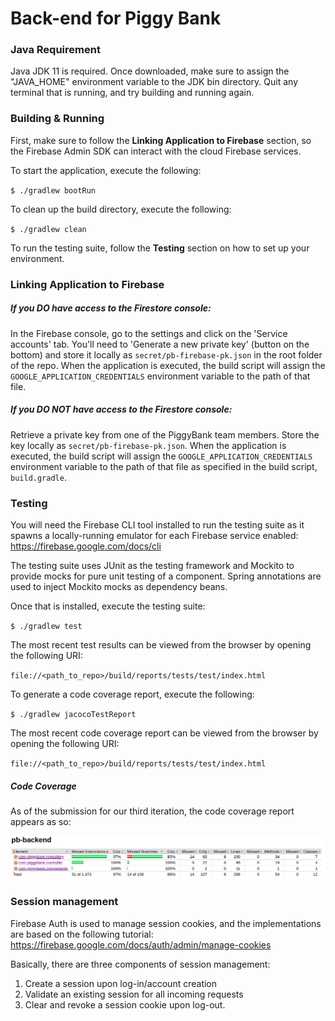 # Back-end for Piggy Bank

### Java Requirement

Java JDK 11 is required.
Once downloaded, make sure to assign the "JAVA_HOME" environment variable to the JDK bin directory.
Quit any terminal that is running, and try building and running again.


### Building & Running

First, make sure to follow the **Linking Application to Firebase** section, so the Firebase Admin SDK can interact
with the cloud Firebase services.

To start the application, execute the following:

`$ ./gradlew bootRun`

To clean up the build directory, execute the following:

`$ ./gradlew clean`

To run the testing suite, follow the **Testing** section on how to set up your environment.


### Linking Application to Firebase

##### If you DO have access to the Firestore console:
In the Firebase console, go to the settings and click on the 'Service accounts' tab. You'll need to 'Generate a new
private key' (button on the bottom) and store it locally as `secret/pb-firebase-pk.json` in the root folder of the repo. When the application is executed,
the build script will assign the `GOOGLE_APPLICATION_CREDENTIALS` environment variable to the path of that file.

##### If you DO NOT have access to the Firestore console:
Retrieve a private key from one of the PiggyBank team members. Store the key locally as `secret/pb-firebase-pk.json`.
When the application is executed, the build script will assign the `GOOGLE_APPLICATION_CREDENTIALS` environment variable
to the path of that file as specified in the build script, `build.gradle`.


### Testing

You will need the Firebase CLI tool installed to run the testing suite as it spawns a locally-running
emulator for each Firebase service enabled: https://firebase.google.com/docs/cli

The testing suite uses JUnit as the testing framework and Mockito to provide mocks for pure unit testing
of a component. Spring annotations are used to inject Mockito mocks as dependency beans.

Once that is installed, execute the testing suite:

`$ ./gradlew test`

The most recent test results can be viewed from the browser by opening the following URI:

`file://<path_to_repo>/build/reports/tests/test/index.html`

To generate a code coverage report, execute the following:

`$ ./gradlew jacocoTestReport`

The most recent code coverage report can be viewed from the browser by opening the following URI:

`file://<path_to_repo>/build/reports/tests/test/index.html`


##### Code Coverage

As of the submission for our third iteration, the code coverage report appears as so:

<img src="https://github.com/jbiewer/pb-backend/blob/iteration_3/src/test/resources/iter3-jacoco-report.png">


### Session management

Firebase Auth is used to manage session cookies, and the implementations are based on the following tutorial:
https://firebase.google.com/docs/auth/admin/manage-cookies

Basically, there are three components of session management:
1. Create a session upon log-in/account creation
2. Validate an existing session for all incoming requests
3. Clear and revoke a session cookie upon log-out.
